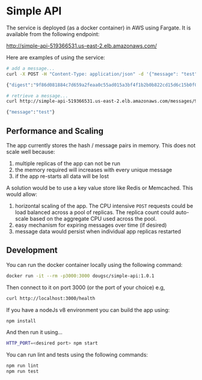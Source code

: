 # Simple API

The service is deployed (as a docker container) in AWS using Fargate.  It is available from the following endpoint:

http://simple-api-519366531.us-east-2.elb.amazonaws.com/

Here are examples of using the service:

```bash
# add a message...
curl -X POST -H "Content-Type: application/json" -d '{"message": "test"}' http://simple-api-519366531.us-east-2.elb.amazonaws.com/messages

{"digest":"9f86d081884c7d659a2feaa0c55ad015a3bf4f1b2b0b822cd15d6c15b0f00a08"}

# retrieve a message...
curl http://simple-api-519366531.us-east-2.elb.amazonaws.com/messages/9f86d081884c7d659a2feaa0c55ad015a3bf4f1b2b0b822cd15d6c15b0f00a08

{"message":"test"}
```

## Performance and Scaling
The app currently stores the hash / message pairs in memory.  This does not scale well because:

1. multiple replicas of the app can not be run
1. the memory required will increases with every unique message
1. if the app re-starts all data will be lost

A solution would be to use a key value store like Redis or Memcached.  This would allow:

1. horizontal scaling of the app.  The CPU intensive `POST` requests could be load balanced across a pool of replicas.  The replica count could auto-scale based on the aggregate CPU used across the pool.
1. easy mechanism for expiring messages over time (if desired)
1. message data would persist when individual app replicas restarted

## Development

You can run the docker container locally using the following command:

```bash
docker run -it --rm -p3000:3000 dougsc/simple-api:1.0.1
```

Then connect to it on port 3000 (or the port of your choice) e.g,

```bash
curl http://localhost:3000/health
```

If you have a nodeJs v8 environment you can build the app using:

```bash
npm install
```

And then run it using...

```bash
HTTP_PORT=<desired port> npm start
```

You can run lint and tests using the following commands:

```bash
npm run lint
npm run test
```

